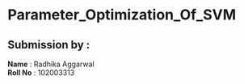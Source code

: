 # Parameter_Optimization_Of_SVM


## Submission by :
**Name** : Radhika Aggarwal
<br>
**Roll No** : 102003313

